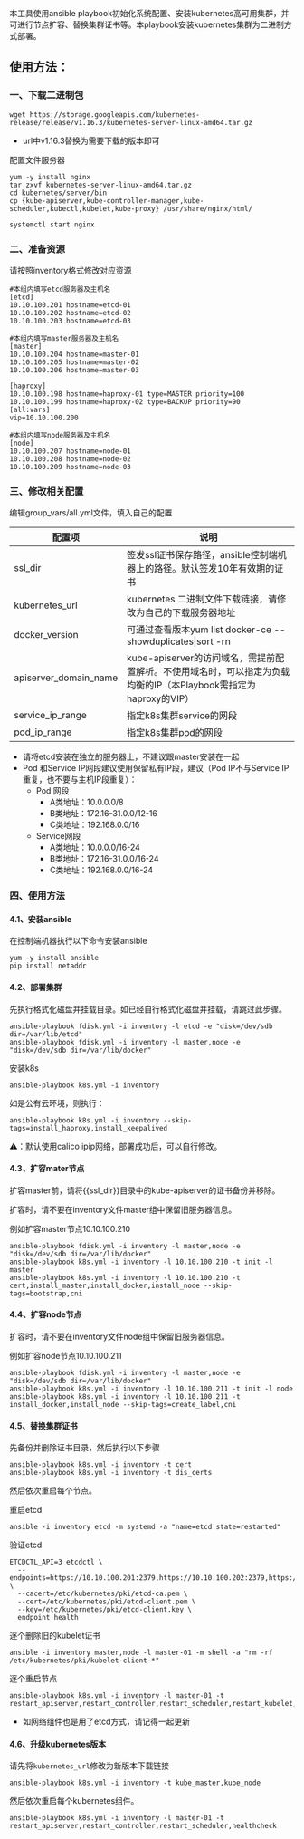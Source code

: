 本工具使用ansible playbook初始化系统配置、安装kubernetes高可用集群，并可进行节点扩容、替换集群证书等。本playbook安装kubernetes集群为二进制方式部署。



## 使用方法：

### 一、下载二进制包

```
wget https://storage.googleapis.com/kubernetes-release/release/v1.16.3/kubernetes-server-linux-amd64.tar.gz
```

- url中v1.16.3替换为需要下载的版本即可

配置文件服务器

```
yum -y install nginx
tar zxvf kubernetes-server-linux-amd64.tar.gz
cd kubernetes/server/bin
cp {kube-apiserver,kube-controller-manager,kube-scheduler,kubectl,kubelet,kube-proxy} /usr/share/nginx/html/
```

```
systemctl start nginx
```



### 二、准备资源

请按照inventory格式修改对应资源

```
#本组内填写etcd服务器及主机名
[etcd]
10.10.100.201 hostname=etcd-01
10.10.100.202 hostname=etcd-02
10.10.100.203 hostname=etcd-03

#本组内填写master服务器及主机名
[master]
10.10.100.204 hostname=master-01
10.10.100.205 hostname=master-02
10.10.100.206 hostname=master-03

[haproxy]
10.10.100.198 hostname=haproxy-01 type=MASTER priority=100
10.10.100.199 hostname=haproxy-02 type=BACKUP priority=90
[all:vars]
vip=10.10.100.200

#本组内填写node服务器及主机名
[node]
10.10.100.207 hostname=node-01
10.10.100.208 hostname=node-02
10.10.100.209 hostname=node-03
```



###  三、修改相关配置

编辑group_vars/all.yml文件，填入自己的配置

| 配置项                | 说明                                                         |
| --------------------- | ------------------------------------------------------------ |
| ssl_dir               | 签发ssl证书保存路径，ansible控制端机器上的路径。默认签发10年有效期的证书 |
| kubernetes_url        | kubernetes 二进制文件下载链接，请修改为自己的下载服务器地址  |
| docker_version        | 可通过查看版本yum list docker-ce --showduplicates\|sort -rn  |
| apiserver_domain_name | kube-apiserver的访问域名，需提前配置解析。不使用域名时，可以指定为负载均衡的IP（本Playbook需指定为haproxy的VIP） |
| service_ip_range      | 指定k8s集群service的网段                                     |
| pod_ip_range          | 指定k8s集群pod的网段                                         |

- 请将etcd安装在独立的服务器上，不建议跟master安装在一起
- Pod 和Service IP网段建议使用保留私有IP段，建议（Pod IP不与Service IP重复，也不要与主机IP段重复）：
  - Pod 网段
    - A类地址：10.0.0.0/8
    - B类地址：172.16-31.0.0/12-16
    - C类地址：192.168.0.0/16
  - Service网段
    - A类地址：10.0.0.0/16-24
    - B类地址：172.16-31.0.0/16-24
    - C类地址：192.168.0.0/16-24




### 四、使用方法

#### 4.1、安装ansible

在控制端机器执行以下命令安装ansible

```
yum -y install ansible
pip install netaddr
```

#### 4.2、部署集群

先执行格式化磁盘并挂载目录。如已经自行格式化磁盘并挂载，请跳过此步骤。

```
ansible-playbook fdisk.yml -i inventory -l etcd -e "disk=/dev/sdb dir=/var/lib/etcd"
ansible-playbook fdisk.yml -i inventory -l master,node -e "disk=/dev/sdb dir=/var/lib/docker"
```
安装k8s
```
ansible-playbook k8s.yml -i inventory
```

如是公有云环境，则执行：

```
ansible-playbook k8s.yml -i inventory --skip-tags=install_haproxy,install_keepalived
```

⚠️：默认使用calico ipip网络，部署成功后，可以自行修改。

#### 4.3、扩容mater节点

扩容master前，请将{{ssl_dir}}目录中的kube-apiserver的证书备份并移除。

扩容时，请不要在inventory文件master组中保留旧服务器信息。

例如扩容master节点10.10.100.210

```
ansible-playbook fdisk.yml -i inventory -l master,node -e "disk=/dev/sdb dir=/var/lib/docker"
ansible-playbook k8s.yml -i inventory -l 10.10.100.210 -t init -l master
ansible-playbook k8s.yml -i inventory -l 10.10.100.210 -t cert,install_master,install_docker,install_node --skip-tags=bootstrap,cni
```

#### 4.4、扩容node节点

扩容时，请不要在inventory文件node组中保留旧服务器信息。

例如扩容node节点10.10.100.211

```
ansible-playbook fdisk.yml -i inventory -l master,node -e "disk=/dev/sdb dir=/var/lib/docker"
ansible-playbook k8s.yml -i inventory -l 10.10.100.211 -t init -l node
ansible-playbook k8s.yml -i inventory -l 10.10.100.211 -t install_docker,install_node --skip-tags=create_label,cni
```

#### 4.5、替换集群证书

先备份并删除证书目录，然后执行以下步骤

```
ansible-playbook k8s.yml -i inventory -t cert
ansible-playbook k8s.yml -i inventory -t dis_certs
```

然后依次重启每个节点。

重启etcd

```
ansible -i inventory etcd -m systemd -a "name=etcd state=restarted"
```

验证etcd

```
ETCDCTL_API=3 etcdctl \
  --endpoints=https://10.10.100.201:2379,https://10.10.100.202:2379,https://10.10.100.203:2379 \
  --cacert=/etc/kubernetes/pki/etcd-ca.pem \
  --cert=/etc/kubernetes/pki/etcd-client.pem \
  --key=/etc/kubernetes/pki/etcd-client.key \
  endpoint health 
```

逐个删除旧的kubelet证书

```
ansible -i inventory master,node -l master-01 -m shell -a "rm -rf /etc/kubernetes/pki/kubelet-client-*"
```

逐个重启节点

```
ansible-playbook k8s.yml -i inventory -l master-01 -t restart_apiserver,restart_controller,restart_scheduler,restart_kubelet,restart_proxy,healthcheck
```

- 如网络组件也是用了etcd方式，请记得一起更新

#### 4.6、升级kubernetes版本

请先将`kubernetes_url`修改为新版本下载链接

```
ansible-playbook k8s.yml -i inventory -t kube_master,kube_node
```

然后依次重启每个kubernetes组件。

```
ansible-playbook k8s.yml -i inventory -l master-01 -t restart_apiserver,restart_controller,restart_scheduler,healthcheck
```

